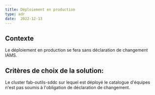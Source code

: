 ```yaml
---
title: Déploiement en production
type: adr
date:  2022-12-13
---
```

## Contexte

Le déploiement en production se fera sans déclaration de changement IAMS.

## Critères de choix de la solution:

Le cluster fab-outils-sddc sur lequel est déployé le catalogue d'équipes n'est pas soumis à l'obligation de déclaration de changement.  

